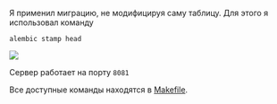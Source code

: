 Я применил миграцию, не модифицируя саму таблицу. Для этого я использовал команду
```
alembic stamp head
```
<img src="https://i.ibb.co/w7yTjZ6/Screenshot-from-2023-04-23-17-56-38.png"></img>


Сервер работает на порту <code>8081</code>

Все доступные команды находятся в <a href=https://github.com/niki-gor/tinkoff-backend-2/blob/hw_04/Makefile>Makefile</a>.